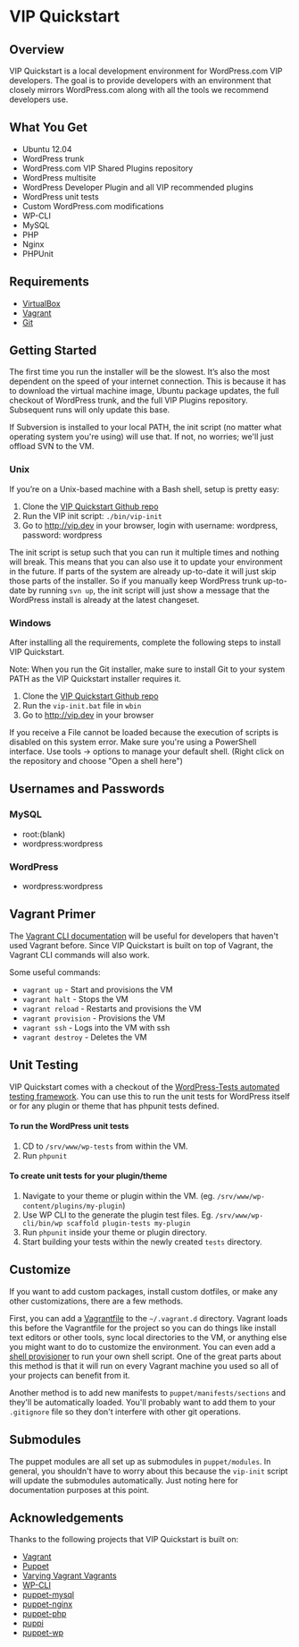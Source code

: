 # VIP Quickstart

## Overview

VIP Quickstart is a local development environment for WordPress.com VIP developers. The goal is to provide developers with an environment that closely mirrors WordPress.com along with all the tools we recommend developers use.

## What You Get

*   Ubuntu 12.04
*   WordPress trunk
*   WordPress.com VIP Shared Plugins repository
*   WordPress multisite
*   WordPress Developer Plugin and all VIP recommended plugins
*   WordPress unit tests
*   Custom WordPress.com modifications
*   WP-CLI
*   MySQL
*   PHP
*   Nginx
*   PHPUnit

## Requirements

* [VirtualBox](https://www.virtualbox.org/wiki/Downloads)
* [Vagrant](http://downloads.vagrantup.com/)
* [Git](http://git-scm.com/downloads)

## Getting Started

The first time you run the installer will be the slowest. It’s also the most dependent on the speed of your internet connection. This is because it has to download the virtual machine image, Ubuntu package updates, the full checkout of WordPress trunk, and the full VIP Plugins repository. Subsequent runs will only update this base.

If Subversion is installed to your local PATH, the init script (no matter what operating system you're using) will use that. If not, no worries; we'll just offload SVN to the VM.

### Unix

If you’re on a Unix-based machine with a Bash shell, setup is pretty easy:

1.  Clone the [VIP Quickstart Github repo](https://github.com/Automattic/vip-quickstart)
2.  Run the VIP init script: `./bin/vip-init`
3.  Go to http://vip.dev in your browser, login with username: wordpress, password: wordpress

The init script is setup such that you can run it multiple times and nothing will break. This means that you can also use it to update your environment in the future. If parts of the system are already up-to-date it will just skip those parts of the installer. So if you manually keep WordPress trunk up-to-date by running `svn up`, the init script will just show a message that the WordPress install is already at the latest changeset.

### Windows

After installing all the requirements, complete the following steps to install VIP Quickstart.

Note: When you run the Git installer, make sure to install Git to your system PATH as the VIP Quickstart installer requires it.

1.  Clone the [VIP Quickstart Github repo](https://github.com/Automattic/vip-quickstart)
2.  Run the `vip-init.bat` file in `wbin`
3.  Go to http://vip.dev in your browser

If you receive a File cannot be loaded because the execution of scripts is disabled on this system error. Make sure you're using a PowerShell interface. Use tools -> options to manage your default shell. (Right click on the repository and choose "Open a shell here")

## Usernames and Passwords

### MySQL
* root:(blank)
* wordpress:wordpress

### WordPress
* wordpress:wordpress

## Vagrant Primer

The [Vagrant CLI documentation](http://docs.vagrantup.com/v2/cli/index.html) will be useful for developers that haven't used Vagrant before. Since VIP Quickstart is built on top of Vagrant, the Vagrant CLI commands will also work.

Some useful commands:

* `vagrant up` - Start and provisions the VM
* `vagrant halt` - Stops the VM
* `vagrant reload` - Restarts and provisions the VM
* `vagrant provision` - Provisions the VM
* `vagrant ssh` - Logs into the VM with ssh
* `vagrant destroy` - Deletes the VM

## Unit Testing

VIP Quickstart comes with a checkout of the [WordPress-Tests automated testing framework](http://make.wordpress.org/core/handbook/automated-testing/). You can use this to run the unit tests for WordPress itself or for any plugin or theme that has phpunit tests defined.

#### To run the WordPress unit tests

1. CD to `/srv/www/wp-tests` from within the VM.
2. Run `phpunit`

#### To create unit tests for your plugin/theme

1. Navigate to your theme or plugin within the VM. (eg. `/srv/www/wp-content/plugins/my-plugin`)
2. Use WP CLI to the generate the plugin test files. Eg. `/srv/www/wp-cli/bin/wp scaffold plugin-tests my-plugin`
3. Run `phpunit` inside your theme or plugin directory.
4. Start building your tests within the newly created `tests` directory.

## Customize

If you want to add custom packages, install custom dotfiles, or make any other customizations, there are a few methods.

First, you can add a [Vagrantfile](http://docs.vagrantup.com/v2/vagrantfile/index.html) to the `~/.vagrant.d` directory. Vagrant loads this before the Vagrantfile for the project so you can do things like install text editors or other tools, sync local directories to the VM, or anything else you might want to do to customize the environment. You can even add a [shell provisioner](http://docs.vagrantup.com/v2/provisioning/shell.html) to run your own shell script. One of the great parts about this method is that it will run on every Vagrant machine you used so all of your projects can benefit from it.

Another method is to add new manifests to `puppet/manifests/sections` and they'll be automatically loaded. You'll probably want to add them to your `.gitignore` file so they don't interfere with other git operations.

## Submodules

The puppet modules are all set up as submodules in `puppet/modules`. In general, you shouldn't have to worry about this because the `vip-init` script will update the submodules automatically. Just noting here for documentation purposes at this point.

## Acknowledgements

Thanks to the following projects that VIP Quickstart is built on:

* [Vagrant](http://vagrantup.com/)
* [Puppet](http://puppetlabs.com/)
* [Varying Vagrant Vagrants](https://github.com/10up/varying-vagrant-vagrants)
* [WP-CLI](http://wp-cli.org)
* [puppet-mysql](https://github.com/example42/puppet-mysql)
* [puppet-nginx](https://github.com/example42/puppet-nginx)
* [puppet-php](https://github.com/jippi/puppet-php)
* [puppi](https://github.com/example42/puppi)
* [puppet-wp](https://github.com/rmccue/puppet-wp)
